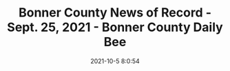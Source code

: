 ---
"title": "Bonner County News of Record - Sept. 25, 2021 - Bonner County Daily Bee"
"date": "2021-10-5 8:0:54"
"feed_name": "GOOGLENEWSINDUSTRIAL"
"feed_website": "https://news.google.com/search?q=industrial%2Bincident&hl=en-US&gl=US&ceid=US:en"
"feed_rss": "https://news.google.com/rss/search?q=industrial%2Bincident&hl=en-US&gl=US&ceid=US:en"
"link": "https://bonnercountydailybee.com/news/2021/oct/05/bonner-county-news-record-sept-25-2021/"
"source": "{'href': 'https://bonnercountydailybee.com', 'title': 'Bonner County Daily Bee'}"
"file": "_posts/2021-1-1-24f1459b8489cd100e6452dd7db417e3793dc51a.md"
"accident": "0"
"drilling": "0"
"dead": "0"
"injured": "0"
"arrested": "0"
"place": "unknown place"
"where": "unknown site"
"causes": "unknown"
"place_uri": "unknown place"
---